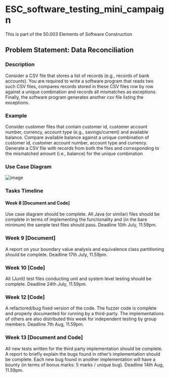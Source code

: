 # ESC_software_testing_mini_campaign
This is part of the 50.003 Elements of Software Construction

## Problem Statement: Data Reconciliation

### Description
Consider a CSV file that stores a list of records (e.g., records of bank accounts).
You are required to write a software program that reads two such CSV files, compares records
stored in these CSV files row by row against a unique combination and records all mismatches
as exceptions. Finally, the software program generates another csv file listing the exceptions.

### Example
Consider customer files that contain customer id, customer account number,
currency, account type (e.g., savings/current) and available balance. Compare available balance
against a unique combination of customer id, customer account number, account type and
currency. Generate a CSV file with records from both the files and corresponding to the
mismatched amount (i.e., balance) for the unique combination

### Use Case Diagram
![image](https://user-images.githubusercontent.com/74559944/178147339-3d8246cb-e8eb-4e1f-b15b-e87b0db85968.png)

### Tasks Timeline
#### Week 8 [Document and Code]
Use case diagram should be complete. All Java (or
similar) files should be complete in terms of implementing the functionality and (in the
bare minimum) the sample test files should pass. Deadline 10th July, 11.59pm.

### Week 9 [Document]
A report on your boundary value analysis and equivalence class
partitioning should be complete. Deadline 17th July, 11.59pm.

### Week 10 [Code]
All (Junit) test files conducting unit and system level testing should be
complete. Deadline 24th July, 11.59pm.

### Week 12 [Code]
A refactored/bug fixed version of the code. The fuzzer code is
complete and properly documented for running by a third-party. The implementations of
others are also distributed this week for independent testing by group members.
Deadline 7th Aug, 11.59pm.

### Week 13 [Document and Code]
All new tests written for the third party implementation
should be complete. A report to briefly explain the bugs found in other’s implementation
should be complete. Each new bug found in another implementation will have a bounty
(in terms of bonus marks: 5 marks / unique bug). Deadline 14th Aug, 11.59pm.

